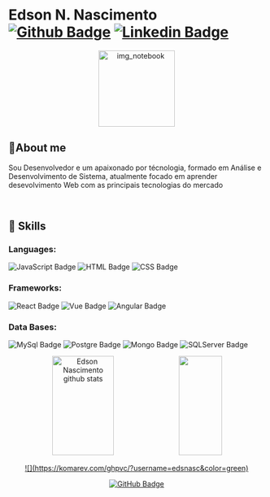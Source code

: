 # Edson N. Nascimento &nbsp;&nbsp;&nbsp;&nbsp;[![Github Badge](https://img.shields.io/badge/-Github-000?style=flat-square&logo=Github&logoColor=white&link=https://github.com/edsnasc)](https://github.com/edsnasc) [![Linkedin Badge](https://img.shields.io/badge/-LinkedIn-blue?style=flat-square&logo=Linkedin&logoColor=white&link=https://www.linkedin.com/in/edson-nascimento-5783681aa/)](https://www.linkedin.com/in/edson-nascimento-5783681aa/)

<p align="center">
 <img src="https://cdn.pixabay.com/photo/2014/04/02/10/13/notebook-303161__340.png" height="150" width="150" alt="img_notebook" />

## 📝About me
<p>Sou Desenvolvedor e um apaixonado por técnologia, formado em Análise e Desenvolvimento de Sistema, atualmente focado em aprender desevolvimento Web com as principais tecnologias do mercado</p><br>

## 🚀 Skills 


### Languages:
![JavaScript Badge](https://img.shields.io/badge/JavaScript-F7DF1E?style=for-the-badge&logo=javascript&logoColor=black)
![HTML Badge](https://img.shields.io/badge/HTML5-E34F26?style=for-the-badge&logo=html5&logoColor=white)
![CSS Badge](https://img.shields.io/badge/CSS3-1572B6?style=for-the-badge&logo=css3&logoColor=white)<br>

### Frameworks:
![React Badge](https://img.shields.io/badge/React-20232A?style=for-the-badge&logo=react&logoColor=61DAFB)
![Vue Badge](https://img.shields.io/badge/Vue.js-35495E?style=for-the-badge&logo=vue.js&logoColor=4FC08D)
![Angular Badge](https://img.shields.io/badge/Angular-DD0031?style=for-the-badge&logo=angular&logoColor=white)<br>

### Data Bases:
![MySql Badge](https://img.shields.io/badge/MySQL-00000F?style=for-the-badge&logo=mysql&logoColor=white)
![Postgre Badge](https://img.shields.io/badge/PostgreSQL-316192?style=for-the-badge&logo=postgresql&logoColor=white)
![Mongo Badge](https://img.shields.io/badge/MongoDB-4EA94B?style=for-the-badge&logo=mongodb&logoColor=white)
![SQLServer Badge](https://img.shields.io/badge/Microsoft_SQL_Server-CC2927?style=for-the-badge&logo=microsoft-sql-server&logoColor=white)

<div align="center">  
  <img width="49%" height="195px" src="https://github-readme-stats-sigma-five.vercel.app/api?username=edsnasc&show_icons=true&count_private=true&hide_border=true&title_color=4B0082&icon_color=7FFFD4&text_color=c9d1d9&bg_color=0d1117" alt="Edson Nascimento github stats"/> 
  <img width="41%" height="195px" src="https://github-readme-stats-sigma-five.vercel.app/api/top-langs/?username=edsnasc&layout=compact&hide_border=true&title_color=7FFFD4&text_color=ff91a4&bg_color=0d1117"/>
 
<p align="center">
 <a href="https://github.com/edsnasc/github-profile-views-counter">
    ![](https://komarev.com/ghpvc/?username=edsnasc&color=green)
 </a>
</p>
 
<p align="center">
<a href="https://github.com/edsnasc?tab=followers">
   <img src="https://img.shields.io/github/followers/edsnasc?label=Followers&style=social" alt="GitHub Badge">
</a>
</p>
</div>



